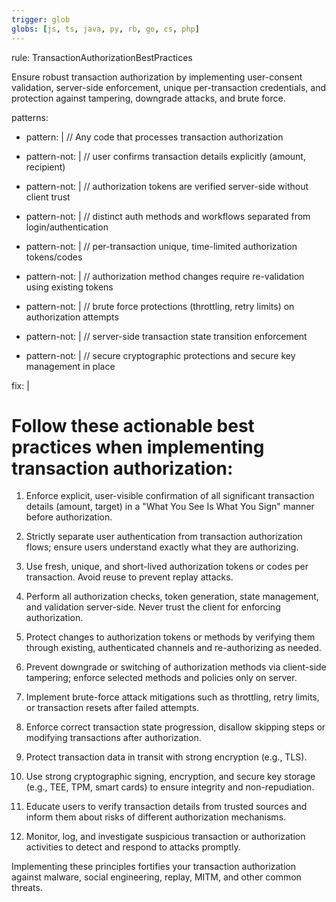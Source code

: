 ```yaml
---
trigger: glob
globs: [js, ts, java, py, rb, go, cs, php]
---
```


rule: TransactionAuthorizationBestPractices

  Ensure robust transaction authorization by implementing user-consent validation,
  server-side enforcement, unique per-transaction credentials, and protection against
  tampering, downgrade attacks, and brute force.

patterns:
  - pattern: |
      // Any code that processes transaction authorization

  - pattern-not: |
      // user confirms transaction details explicitly (amount, recipient)
  - pattern-not: |
      // authorization tokens are verified server-side without client trust
  - pattern-not: |
      // distinct auth methods and workflows separated from login/authentication
  - pattern-not: |
      // per-transaction unique, time-limited authorization tokens/codes
  - pattern-not: |
      // authorization method changes require re-validation using existing tokens
  - pattern-not: |
      // brute force protections (throttling, retry limits) on authorization attempts
  - pattern-not: |
      // server-side transaction state transition enforcement
  - pattern-not: |
      // secure cryptographic protections and secure key management in place

fix: |
  # Follow these actionable best practices when implementing transaction authorization:

  1. Enforce explicit, user-visible confirmation of all significant transaction details (amount, target) in a "What You See Is What You Sign" manner before authorization.

  2. Strictly separate user authentication from transaction authorization flows; ensure users understand exactly what they are authorizing.

  3. Use fresh, unique, and short-lived authorization tokens or codes per transaction. Avoid reuse to prevent replay attacks.

  4. Perform all authorization checks, token generation, state management, and validation server-side. Never trust the client for enforcing authorization.

  5. Protect changes to authorization tokens or methods by verifying them through existing, authenticated channels and re-authorizing as needed.

  6. Prevent downgrade or switching of authorization methods via client-side tampering; enforce selected methods and policies only on server.

  7. Implement brute-force attack mitigations such as throttling, retry limits, or transaction resets after failed attempts.

  8. Enforce correct transaction state progression, disallow skipping steps or modifying transactions after authorization.

  9. Protect transaction data in transit with strong encryption (e.g., TLS).

  10. Use strong cryptographic signing, encryption, and secure key storage (e.g., TEE, TPM, smart cards) to ensure integrity and non-repudiation.

  11. Educate users to verify transaction details from trusted sources and inform them about risks of different authorization mechanisms.

  12. Monitor, log, and investigate suspicious transaction or authorization activities to detect and respond to attacks promptly.

  Implementing these principles fortifies your transaction authorization against malware, social engineering, replay, MITM, and other common threats.
```